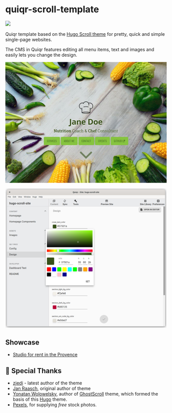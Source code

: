 # quiqr-scroll-template

<a href="https://github.com/quiqr/quiqr-community-templates"><img src="https://quiqr.org/quir-community-templates-badge.svg" /></a>

Quiqr template based on the [Hugo Scroll theme](https://github.com/zjedi/hugo-scroll) for pretty, quick and simple single-page websites.

The CMS in Quiqr features editing all menu items, text and images and easily lets you change the design.

![](./quiqr/etalage/screenshots/quiqr-generated-screenshot.jpg)

![](./quiqr/etalage/screenshots/screenshot2.png)

## Showcase

- [Studio for rent in the Provence](https://lincel.com)

## 👏 Special Thanks 
- [zjedi](https://github.com/zjedi/) - latest author of the theme 
- [Jan Raasch](https://www.janraasch.com), original author of theme
- [Yonatan Wolowelsky](https://github.com/grmmph), author of [GhostScroll](https://github.com/grmmph/GhostScroll) theme, which formed the basis of this [Hugo](https://gohugo.io/) theme.
- [Pexels](https://www.pexels.com), for supplying _free_ stock photos.

